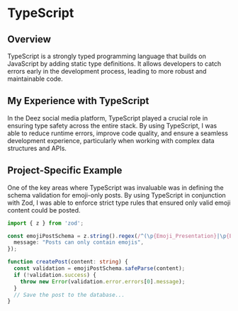 # TypeScript

## Overview
TypeScript is a strongly typed programming language that builds on JavaScript by adding static type definitions. It allows developers to catch errors early in the development process, leading to more robust and maintainable code.

## My Experience with TypeScript
In the Deez social media platform, TypeScript played a crucial role in ensuring type safety across the entire stack. By using TypeScript, I was able to reduce runtime errors, improve code quality, and ensure a seamless development experience, particularly when working with complex data structures and APIs.

## Project-Specific Example
One of the key areas where TypeScript was invaluable was in defining the schema validation for emoji-only posts. By using TypeScript in conjunction with Zod, I was able to enforce strict type rules that ensured only valid emoji content could be posted.

```typescript
import { z } from 'zod';

const emojiPostSchema = z.string().regex(/^(\p{Emoji_Presentation}|\p{Emoji}\uFE0F)$/u, {
  message: "Posts can only contain emojis",
});

function createPost(content: string) {
  const validation = emojiPostSchema.safeParse(content);
  if (!validation.success) {
    throw new Error(validation.error.errors[0].message);
  }
  // Save the post to the database...
}
